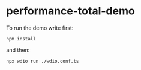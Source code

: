 # performance-total-demo

To run the demo write first:

```
npm install
```

and then:

```
npx wdio run ./wdio.conf.ts
```

